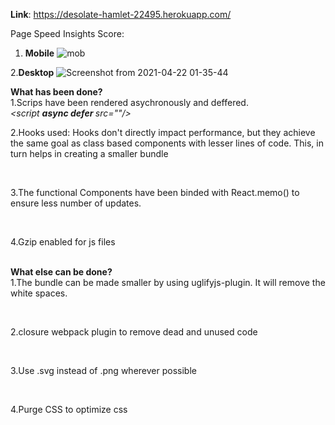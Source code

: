 **Link**: https://desolate-hamlet-22495.herokuapp.com/


Page Speed Insights Score:
1. ****Mobile****
![mob](https://user-images.githubusercontent.com/6795073/115614313-2d9a8080-a30b-11eb-8741-553df9c15d53.png)

2.****Desktop****
![Screenshot from 2021-04-22 01-35-44](https://user-images.githubusercontent.com/6795073/115614424-53278a00-a30b-11eb-81ef-b667ab82a455.png)

<b>What has been done?</b>
<br />
1.Scrips have been rendered asychronously and deffered.
<br />
<i><script  <b> async defer </b> src=""/></i> 
 <br />

2.Hooks used: Hooks don't directly impact performance, but they achieve the same goal as class based components with lesser lines of code. This, in turn helps in creating a smaller bundle

<br />

3.The functional Components have been binded with React.memo() to ensure less number of updates.

<br />

4.Gzip enabled for js files
<br /><br />

<b>What else can be done?</b><br />
1.The bundle can be made smaller by using uglifyjs-plugin. It will remove the white spaces.

<br />

2.closure webpack plugin to remove dead and unused code

<br />

3.Use .svg instead of .png wherever possible

<br />

4.Purge CSS to optimize css



